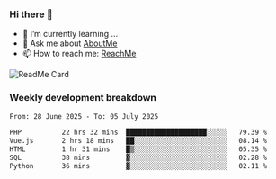 ### Hi there 👋

- 🌱 I’m currently learning ...
- 💬 Ask me about [AboutMe](https://www.itzcy.com/about)
- 📫 How to reach me: [ReachMe](https://www.itzcy.com/about)

![ReadMe Card](https://github-readme-stats-ten-gilt.vercel.app/api?username=SuperChenYun&show_icons=true&title_color=fff&icon_color=79ff97&text_color=9f9f9f&bg_color=151515&hide_border=true)

### Weekly development breakdown
<!--START_SECTION:waka-->

```txt
From: 28 June 2025 - To: 05 July 2025

PHP          22 hrs 32 mins  ████████████████████░░░░░   79.39 %
Vue.js       2 hrs 18 mins   ██░░░░░░░░░░░░░░░░░░░░░░░   08.14 %
HTML         1 hr 31 mins    █▒░░░░░░░░░░░░░░░░░░░░░░░   05.35 %
SQL          38 mins         ▓░░░░░░░░░░░░░░░░░░░░░░░░   02.28 %
Python       36 mins         ▓░░░░░░░░░░░░░░░░░░░░░░░░   02.11 %
```

<!--END_SECTION:waka-->
